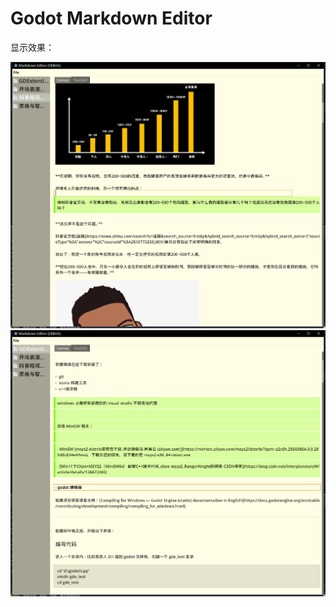 # Godot Markdown Editor



显示效果：

![image](images/20240424023004.png)
![image](images/20240424023047.png)

